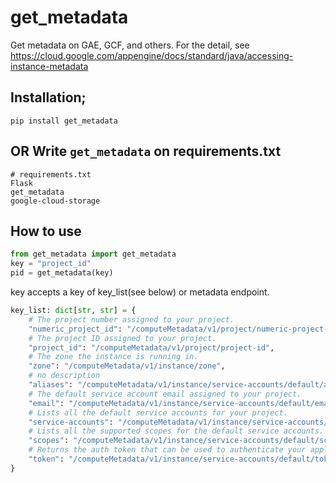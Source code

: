 # get_metadata
Get metadata on GAE, GCF, and others.
For the detail, see https://cloud.google.com/appengine/docs/standard/java/accessing-instance-metadata


## Installation;
~~~console
pip install get_metadata
~~~

## OR Write `get_metadata` on requirements.txt

~~~
# requirements.txt
Flask
get_metadata
google-cloud-storage
~~~


## How to use
~~~python
from get_metadata import get_metadata
key = "project_id"
pid = get_metadata(key)
~~~

key accepts a key of key_list(see below) or metadata endpoint.

~~~python
key_list: dict[str, str] = {
    # The project number assigned to your project.
    "numeric_project_id": "/computeMetadata/v1/project/numeric-project-id",
    # The project ID assigned to your project.
    "project_id": "/computeMetadata/v1/project/project-id",
    # The zone the instance is running in.
    "zone": "/computeMetadata/v1/instance/zone",
    # no description
    "aliases": "/computeMetadata/v1/instance/service-accounts/default/aliases",
    # The default service account email assigned to your project.
    "email": "/computeMetadata/v1/instance/service-accounts/default/email",
    # Lists all the default service accounts for your project.
    "service-accounts": "/computeMetadata/v1/instance/service-accounts/default/",
    # Lists all the supported scopes for the default service accounts.
    "scopes": "/computeMetadata/v1/instance/service-accounts/default/scopes",
    # Returns the auth token that can be used to authenticate your application to other Google Cloud APIs.
    "token": "/computeMetadata/v1/instance/service-accounts/default/token",
}
~~~